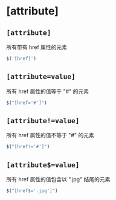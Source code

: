 # [attribute]

## `[attribute]`

所有带有 href 属性的元素

```js
$('[href]')
```

## `[attribute=value]`

所有 href 属性的值等于 "#" 的元素

```js
$("[href='#']")
```

## `[attribute!=value]`

所有 href 属性的值不等于 "#" 的元素

```js
$("[href!='#']")
```

## `[attribute$=value]`

所有 href 属性的值包含以 ".jpg" 结尾的元素

```js
$("[href$='.jpg']")
```

